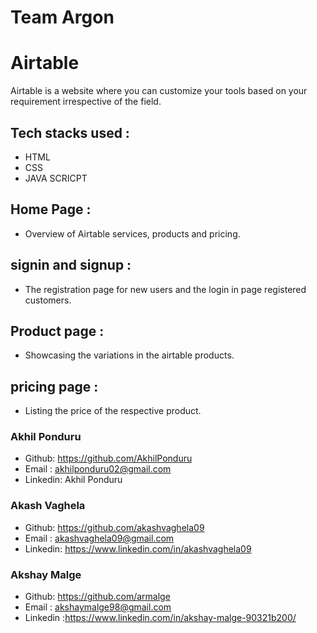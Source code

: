 # Team Argon
# Airtable
Airtable is a website where you can customize your tools based on your requirement irrespective of the field.

## Tech stacks used :
- HTML
- CSS
- JAVA SCRICPT

## Home Page :
- Overview of Airtable services, products and pricing.

## signin and signup :
- The registration page for new users and the login in page registered customers.

## Product page :
- Showcasing the variations in the airtable products.

## pricing page :
- Listing the price of the respective product.

### Akhil Ponduru 
- Github: https://github.com/AkhilPonduru
- Email : akhilponduru02@gmail.com
- Linkedin: Akhil Ponduru

### Akash Vaghela
- Github: https://github.com/akashvaghela09
- Email :  akashvaghela09@gmail.com
- Linkedin: https://www.linkedin.com/in/akashvaghela09

### Akshay Malge
- Github: https://github.com/armalge
- Email :  akshaymalge98@gmail.com
- Linkedin :https://www.linkedin.com/in/akshay-malge-90321b200/ 
